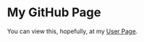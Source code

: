 My GitHub Page
==============

You can view this, hopefully, at my [User Page](http://praveenscience.github.com/).
